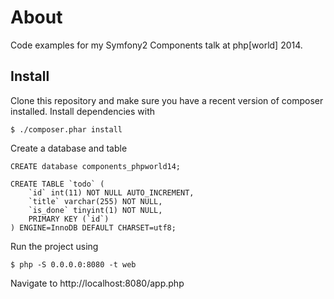 # About

Code examples for my Symfony2 Components talk at php[world] 2014.

## Install

Clone this repository and make sure you have a recent version of composer installed. Install dependencies with

    $ ./composer.phar install
    
Create a database and table

    CREATE database components_phpworld14;

    CREATE TABLE `todo` (
        `id` int(11) NOT NULL AUTO_INCREMENT,
        `title` varchar(255) NOT NULL,
        `is_done` tinyint(1) NOT NULL,
        PRIMARY KEY (`id`)
    ) ENGINE=InnoDB DEFAULT CHARSET=utf8;
  
Run the project using

    $ php -S 0.0.0.0:8080 -t web
    
Navigate to http://localhost:8080/app.php
  
